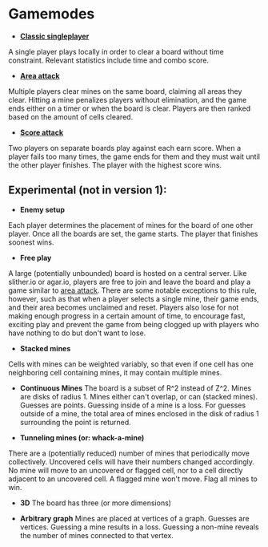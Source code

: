 # Gamemodes

* [**Classic singleplayer**](./singleplayer.md)

A single player plays locally in order to clear a board without time constraint. Relevant statistics
include time and combo score.

* [**Area attack**](./area_attack.md)

Multiple players clear mines on the same board, claiming all areas they clear. Hitting a mine
penalizes players without elimination, and the game ends either on a timer or when the board is
clear. Players are then ranked based on the amount of cells cleared.

* [**Score attack**](./score_attack.md)

Two players on separate boards play against each earn score. When a player fails too many times, the
game ends for them and they must wait until the other player finishes. The player with the highest
score wins.

## Experimental (not in version 1):

* **Enemy setup**

Each player determines the placement of mines for the board of one other player. Once all the
boards are set, the game starts. The player that finishes soonest wins.

* **Free play**

A large (potentially unbounded) board is hosted on a central server. Like slither.io or agar.io,
players are free to join and leave the board and play a game similar to [area
attack](./area_attack.md). There are some notable exceptions to this rule, however, such as that
when a player selects a single mine, their game ends, and their area becomes unclaimed and reset. Players also lose for not making enough progress in a certain amount of time, to encourage fast, exciting play and prevent the game from being clogged up with players who have nothing to do but don't want to lose.


* **Stacked mines**

Cells with mines can be weighted variably, so that even if one cell has one neighboring cell
containing mines, it may contain multiple mines.

* **Continuous Mines**
The board is a subset of R^2 instead of Z^2. Mines are disks of radius 1. Mines either can't overlap, or can (stacked mines). Guesses are points. Guessing inside of a mine is a loss. For guesses outside of a mine, the total area of mines enclosed in the disk of radius 1 surrounding the point is returned.

* **Tunneling mines (or: whack-a-mine)**

There are a (potentially reduced) number of mines that periodically move collectively. Uncovered
cells will have their numbers changed accordingly. No mine will move to an uncovered or flagged
cell, nor to a cell directly adjacent to an uncovered cell. A flagged mine won't move. Flag all
mines to win.

* **3D**
The board has three (or more dimensions)

* **Arbitrary graph**
Mines are placed at vertices of a graph. Guesses are vertices. Guessing a mine results in a loss. Guessing a non-mine reveals the number of mines connected to that vertex.